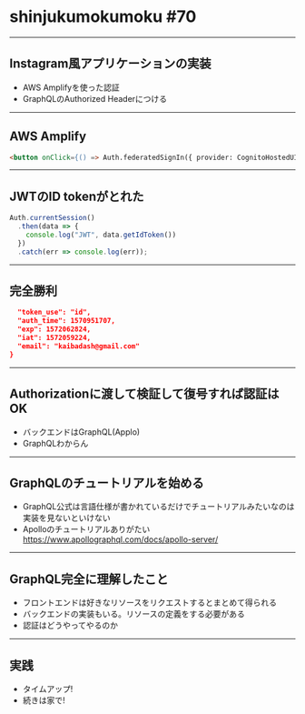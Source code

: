 # shinjukumokumoku #70

---

## Instagram風アプリケーションの実装

- AWS Amplifyを使った認証
- GraphQLのAuthorized Headerにつける

---

## AWS Amplify

```html
<button onClick={() => Auth.federatedSignIn({ provider: CognitoHostedUIIdentityProvider.Facebook })}>Open Facebook</button>
```

---

## JWTのID tokenがとれた

```javascript
Auth.currentSession()
  .then(data => {
    console.log("JWT", data.getIdToken())
  })
  .catch(err => console.log(err));
```

---

## 完全勝利

```json
  "token_use": "id",
  "auth_time": 1570951707,
  "exp": 1572062824,
  "iat": 1572059224,
  "email": "kaibadash@gmail.com"
}
```

---

## Authorizationに渡して検証して復号すれば認証はOK

- バックエンドはGraphQL(Applo)
- GraphQLわからん

---

## GraphQLのチュートリアルを始める

- GraphQL公式は言語仕様が書かれているだけでチュートリアルみたいなのは実装を見ないといけない
- Apolloのチュートリアルありがたい https://www.apollographql.com/docs/apollo-server/

---

## GraphQL完全に理解したこと

- フロントエンドは好きなリソースをリクエストするとまとめて得られる
- バックエンドの実装もいる。リソースの定義をする必要がある
- 認証はどうやってやるのか

---

## 実践

- タイムアップ!
- 続きは家で!
